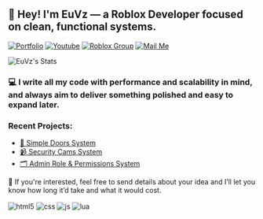 ## 👋 Hey! I'm EuVz — a Roblox Developer focused on clean, functional systems.

[![Portfolio](https://img.shields.io/badge/website-000000?style=for-the-badge&logo=About.me&logoColor=white)](https://euvzportfolio.vercel.app/)
[![Youtube](https://img.shields.io/badge/YouTube-FF0000?style=for-the-badge&logo=youtube&logoColor=white)](https://www.youtube.com/@euvizinnho)
[![Roblox Group](https://img.shields.io/badge/Roblox%20Group-000000?style=for-the-badge&logo=roblox&logoColor=white)](https://www.roblox.com/pt/communities/900841263/Kize-Studios#!/about)
[![Mail Me](https://img.shields.io/badge/Gmail-D14836?style=for-the-badge&logo=gmail&logoColor=white)](mailto:euvizinnho@gmail.com?subject=Project%20Inquiry&body=Hello,%20I%20have%20a%20project%20I'd%20like%20to%20discuss%20with%20you.%20Would%20you%20be%20available%20to%20work%20on%20it?)

![EuVz's Stats](https://github-readme-stats.vercel.app/api?username=WizzyPC&show_icons=true&theme=dark)

### 💻 I write all my code with performance and scalability in mind, and always aim to deliver something polished and easy to expand later.

### Recent Projects:
- [🚪 Simple Doors System](https://euvzportfolio.vercel.app/projects/simpledoors-system)<br/>
- [📹 Security Cams System](https://euvzportfolio.vercel.app/projects/securitycams-system)<br/>
- [🗂️ Admin Role & Permissions System](https://euvzportfolio.vercel.app/projects/adminrole-permissions-system)<br/>

💸 If you're interested, feel free to send details about your idea and I’ll let you know how long it’d take and what it would cost.


<div style="display: inline_block">
  <img align="center" alt="html5" src="https://img.shields.io/badge/HTML5-E34F26?style=for-the-badge&logo=html5&logoColor=white" />
  <img align="center" alt="css" src="https://img.shields.io/badge/CSS3-1572B6?style=for-the-badge&logo=css3&logoColor=white" />
  <img align="center" alt="js" src="https://img.shields.io/badge/JavaScript-F7DF1E?style=for-the-badge&logo=javascript&logoColor=black" />
  <img align="center" alt="lua" src="https://img.shields.io/badge/Lua-2C2D72?style=for-the-badge&logo=lua&logoColor=white" />
</div><br/>
